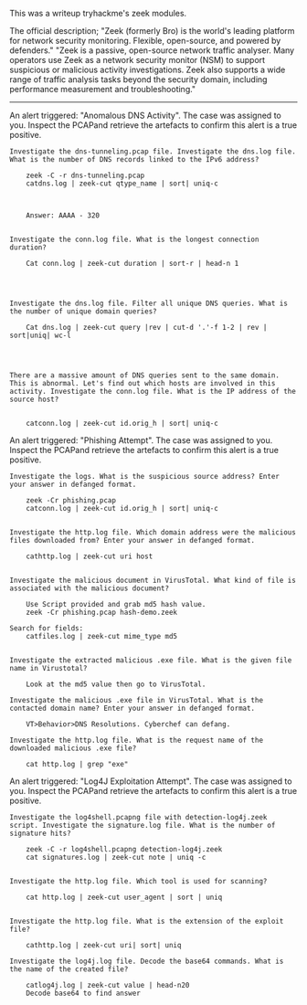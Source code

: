 This was a writeup tryhackme's zeek modules.

The official description; "Zeek (formerly Bro) is the world's leading platform for network security monitoring. Flexible, open-source, and powered by defenders." "Zeek is a passive, open-source network traffic analyser. Many operators use Zeek as a network security monitor (NSM) to support suspicious or malicious activity investigations. Zeek also supports a wide range of traffic analysis tasks beyond the security domain, including performance measurement and troubleshooting."

---

An alert triggered: "Anomalous DNS Activity".
The case was assigned to you. Inspect the PCAPand retrieve the artefacts to confirm this alert is a true positive. 


	Investigate the dns-tunneling.pcap file. Investigate the dns.log file. What is the number of DNS records linked to the IPv6 address?

		zeek -C -r dns-tunneling.pcap
		catdns.log | zeek-cut qtype_name | sort| uniq-c
	
		
		
		Answer: AAAA - 320
		
		
	Investigate the conn.log file. What is the longest connection duration?
	
		Cat conn.log | zeek-cut duration | sort-r | head-n 1
		
		
		
		
	Investigate the dns.log file. Filter all unique DNS queries. What is the number of unique domain queries?
	
		Cat dns.log | zeek-cut query |rev | cut-d '.'-f 1-2 | rev | sort|uniq| wc-l
		

			
		
	There are a massive amount of DNS queries sent to the same domain. This is abnormal. Let's find out which hosts are involved in this activity. Investigate the conn.log file. What is the IP address of the source host?
	
	
		catconn.log | zeek-cut id.orig_h | sort| uniq-c
		

An alert triggered: "Phishing Attempt".
The case was assigned to you. Inspect the PCAPand retrieve the artefacts to confirm this alert is a true positive. 


	Investigate the logs. What is the suspicious source address? Enter your answer in defanged format.
	
		zeek -Cr phishing.pcap
		catconn.log | zeek-cut id.orig_h | sort| uniq-c
		
		
	Investigate the http.log file. Which domain address were the malicious files downloaded from? Enter your answer in defanged format.
	
		cathttp.log | zeek-cut uri host
	

	Investigate the malicious document in VirusTotal. What kind of file is associated with the malicious document?
	
		Use Script provided and grab md5 hash value.
		zeek -Cr phishing.pcap hash-demo.zeek

    Search for fields:
		catfiles.log | zeek-cut mime_type md5
				
		
	Investigate the extracted malicious .exe file. What is the given file name in Virustotal?
	
		Look at the md5 value then go to VirusTotal.
	
	Investigate the malicious .exe file in VirusTotal. What is the contacted domain name? Enter your answer in defanged format.
	
		VT>Behavior>DNS Resolutions. Cyberchef can defang.
	
	Investigate the http.log file. What is the request name of the downloaded malicious .exe file?
	
		cat http.log | grep "exe"
	
	
	
An alert triggered: "Log4J Exploitation Attempt".
The case was assigned to you. Inspect the PCAPand retrieve the artefacts to confirm this alert is a true positive. 
	
	
	Investigate the log4shell.pcapng file with detection-log4j.zeek script. Investigate the signature.log file. What is the number of signature hits?
	
		zeek -C -r log4shell.pcapng detection-log4j.zeek
		cat signatures.log | zeek-cut note | uniq -c
		
	
	Investigate the http.log file. Which tool is used for scanning?
	
		cat http.log | zeek-cut user_agent | sort | uniq
	
	
	Investigate the http.log file. What is the extension of the exploit file?
	
		cathttp.log | zeek-cut uri| sort| uniq
			
	Investigate the log4j.log file. Decode the base64 commands. What is the name of the created file?
	
		catlog4j.log | zeek-cut value | head-n20
		Decode base64 to find answer
		
		
		
		
		
		
	
		
	
	
	
	
	
		
	
	
		
	
	
	
	
	
	
	
	

		
	
		
		
	
	
